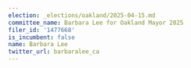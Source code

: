 ```yaml
---
election: _elections/oakland/2025-04-15.md
committee_name: Barbara Lee for Oakland Mayor 2025
filer_id: '1477668'
is_incumbent: false
name: Barbara Lee
twitter_url: barbaralee_ca
---
```

